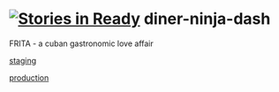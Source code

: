 [![Stories in Ready](https://badge.waffle.io/objectParadigm/diner-ninja-dash.png?label=ready&title=Ready)](https://waffle.io/objectParadigm/diner-ninja-dash)
diner-ninja-dash
================
FRITA - a cuban gastronomic love affair

[staging](http://frozen-dusk-9793.herokuapp.com/)

[production](http://http://enigmatic-sands-5124.herokuapp.com)
